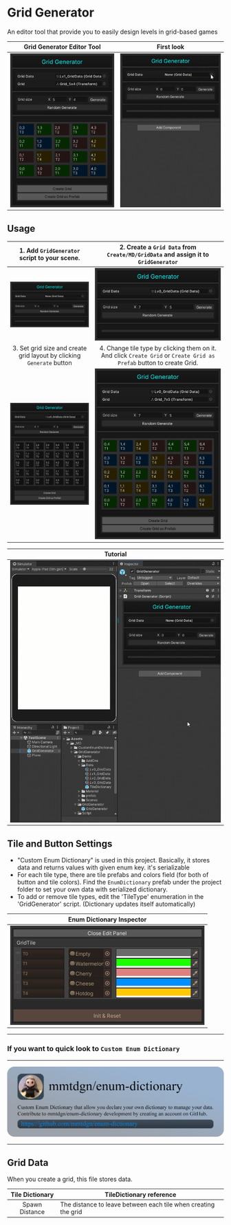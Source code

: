 # Grid Generator
An editor tool that provide you to easily design levels in grid-based games

|<b>Grid Generator Editor Tool</b><br>|<b>First look</b><br>|
|:----:|:----:|
|<img src="/.github/screenshots/title.png">|![](/.github/screenshots/00.gif)|

## Usage
<!--1. Add `GridGenerator` script to your scene.
2. Create a `Grid Data` from `MD/GridData` and assign it to `GridGenerator`
3. Set grid size and create grid layout by clicking `Generate` button
4. Change tile type by clicking them on it. And click `Create Grid` or `Create Grid as Prefab` button to create Grid.
5. It's saves data to scriptable object automatically.*/-->

| 1. Add `GridGenerator` script to your scene.                                    |  2. Create a `Grid Data` from `Create/MD/GridData` and assign it to `GridGenerator` |
|:---:|:---:|
| <img src="/.github/screenshots/0.png">  |  <img src="/.github/screenshots/0.1.png"> |
| 3. Set grid size and create grid layout by clicking `Generate` button           | 4. Change tile type by clicking them on it. And click `Create Grid` or `Create Grid as Prefab` button to create Grid. |
| <img src="/.github/screenshots/1.png"> |<img src="/.github/screenshots/1.1.png"> |

|Tutorial|
|:---:|
|![](/.github/screenshots/11.gif)|



## Tile and Button Settings
 * "Custom Enum Dictionary" is used in this project. Basically, it stores data and returns values with given enum key. it's serializable
 * For each tile type, there are tile prefabs and colors field (for both of button and tile colors). Find the `EnumDictionary` prefab under the project folder to set your own data with serialized dictionary.  
 * To add or remove tile types, edit the 'TileType' enumeration in the 'GridGenerator' script. (Dictionary updates itself automatically)  

|Enum Dictionary Inspector|
|:---:|
|<img src="/.github/screenshots/data.png"> |

---------------------------------------------------------------------------------------------  
### If you want to quick look to `Custom Enum Dictionary`
---------------------------------------------------------------------------------------------  

[<img src="/.github/screenshots/temp.png">](https://github.com/mmtdgn/enum-dictionary)  

---------------------------------------------------------------------------------------------  

## Grid Data

When you create a grid, this file stores data.

|Tile Dictionary|TileDictionary reference|
|:--------:|----------|
|Spawn Distance |The distance to leave between each tile when creating the grid|
